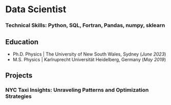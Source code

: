 # Data Scientist

### Technical Skills: Python, SQL, Fortran, Pandas, numpy, sklearn

## Education
- Ph.D. Physics | The University of New South Wales, Sydney (_June 2023_)
- M.S. Physics | Karlruprecht Universität Heidelberg, Germany (_May 2019_)

## Projects
### NYC Taxi Insights: Unraveling Patterns and Optimization Strategies
<div style="display: flex; align-items: center; gap: 15px;">
  <html lang="en">
  <head>
      <meta charset="UTF-8">
      <meta name="viewport" content="width=device-width, initial-scale=1.0">
      <style>
          .image-container {
              position: relative;
              display: inline-block;
          }
  
          .image-container img {
              display: block;
              width: 100%;
              height: auto;
              filter: blur(0);
              transition: filter 0.3s ease-in-out;
          }
  
          .image-container:hover img {
              filter: blur(5px);
          }
  
          .overlay-text {
              position: absolute;
              top: 50%;
              left: 50%;
              transform: translate(-50%, -50%);
              color: black;
              font-size: 20px;
              font-weight: bold;
              text-align: center;
              opacity: 0;
              transition: opacity 0.3s ease-in-out;
          }
  
          .image-container:hover .overlay-text {
              opacity: 1;
          }
      </style>
  </head>
  <body>
  
  <!-- Your Markdown content goes here -->
  
  <!-- Example: Embedding an image with blur effect and overlay text -->
  <a href="https://jcwons.github.io/github-blogs/2023/11/15/NYC-Taxi-Insights-Unraveling-Patterns-and-Optimization-Strategies.html" target="_blank" rel="noopener noreferrer" class="image-container">
      <img src="/files/img/average_wait_location_top.png" alt="Image Description">
      <div class="overlay-text"> For more details on the project <u>click here</u> . </div>
  </a>
  
  </body>
  </html>  
  <p>
    <strong> Objective: </strong> Maximise the revenue for a taxi company operating in NYC. <br>
    <strong> Results: </strong> By minimising the wait time of drivers through smart routing after the dropoff, the revenue per driver can be increased leading to a revenue increase of 20% for the company.</p>
</div>
<p style="margin-top: -25px;">
<strong>Techniques:</strong> Using the extremely large data set with timestamps and geospatial data, I identified busy areas via clustering and engineered the most important feature of wait time. The fare is predicted using XGBoost.
</p>

### NYC Taxi Insights Unraveling Patterns and Optimization Strategies

**Objective**: Maximise revenue for a taxi company in NYC.

**Results:** By minimising the wait time of drivers through smart routing after the dropoff, the revenue per driver can be increased on average by 20%. Leading to a revenue increase of 20% for the company.

**Techniques:** Using the extremely large data set with timestamps and geospatial data, I identified busy areas via clustering and engineered the most important feature of wait time. The fare is predicted using XGBoost.

*Tools*
<html lang="en">
<head>
    <meta charset="UTF-8">
    <meta name="viewport" content="width=320, initial-scale=1.0">
    <style>
        .image-container {
            position: relative;
            display: inline-block;
        }

        .image-container img {
            display: block;
            width: 100%;
            max-width: 100px;
            height: auto;
            filter: blur(0);
            transition: filter 0.3s ease-in-out;
        }

        .image-container:hover img {
            filter: blur(5px);
        }

        .overlay-text {
            position: absolute;
            top: 50%;
            left: 50%;
            transform: translate(-50%, -50%);
            color: black;
            font-size: 20px;
            font-weight: bold;
            text-align: center;
            opacity: 0;
            transition: opacity 0.3s ease-in-out;
        }

        .image-container:hover .overlay-text {
            opacity: 1;
        }
    </style>
</head>
<body>

<!-- Your Markdown content goes here -->

<!-- Example: Embedding an image with blur effect and overlay text -->
<a href="https://jcwons.github.io/github-blogs/2023/11/15/NYC-Taxi-Insights-Unraveling-Patterns-and-Optimization-Strategies.html" target="_blank" rel="noopener noreferrer" class="image-container">
    <img src="/files/img/average_wait_location_top.png" alt="Image Description">
    <div class="overlay-text"> Click here for more details on the project. </div>
</a>

</body>
</html>


### **Time Series Forecast for Store Sales**
I used **sales data from a store to forecast future sales** using previous data and metadata. I used A/B testing to determine whether holidays and natural disasters affected store sales. Then I compared SARIMA and XGBoost models to forecast the sales, where XGBoost performed the best results. **Future sale numbers were predicted with an 85% accuracy including seasonal trends**.  ([GitHub Repo]([https://github.com/jcwons/BayOp](https://github.com/jcwons/TimeSeriesForecast/))).

*Tools: Python, Pandas, Matplotlib, shapiro, SARIMA, XGBoost*

<img src="./files/img/TS_Forecast.png" width="520" />

### **Surf Myths and Car Park Chatter**
I only picked up surfing as a hobby recently, so I don't have the experience to know if what the more experienced surfer is true or just a myth. For this project, I **gathered wind, weather and wave data** to test various surfing concepts that you might hear in the car park or at the beach. This project involved web crawling and scraping for data followed by extensive data exploration, feature engineering and visualization. I found that **winter months are significantly better for surfing than summer months due to more favourable wind directions.** You can find all the details [here](https://github.com/jcwons/SurfMyths-vs-Data).

*Tools: Python, Pandas, Numpy, Matplotlib* 

<img src="./files/img/Summer_vs_Winter.png" width="220"/> <img src="./files/img/Windrose.png" width="220" />

### **Bayesian Optimisiation for Likelihood Sampling of Cosmological Data**
In this project, I changed the Markov Chain Monte Carlo (MCMC) Sampler of the current state-of-the-art likelihood sampler in cosmology to Bayesian Optimisation. This allows for sampling complicated likelihood functions that have multiple local maxima. With the MCMC sampling method, the analysis was very cumbersome and took several weeks to complete. **The new algorithm reduced the runtime down to hours and improved the accuracy by 20%**. The project was published in a top-tier journal ([Publication](https://iopscience.iop.org/article/10.1088/1475-7516/2022/03/036) & [GitHub Repo](https://github.com/jcwons/BayOp)).

*Tools: Bayesian Optimisation, Gaussian Progress Regression, High Performance Computing, Bayesian Statistics, Fortran, Python, Bash, git*

### **Fisher Forecast for upcoming Cosmological Data**
I designed a Python program to forecast constraints for upcoming surveys. The computational expenses for this project were really high requiring several optimisation methods and parallelisation of the code on a high-performance computation cluster. I was able to reduce the computational expenses drastically by finding a statistical relation allowing me to approximate the most time-consuming step. Besides the programming, this medium-sized collaboration required me to liaise with several stakeholders across different continents. The project was published in a top-tier journal ([Publication](https://journals.aps.org/prd/abstract/10.1103/PhysRevD.108.L021305) & [Github Repo](https://github.com/jcwons/ksw_estimator)).

*Tools: Fisher Forecast, High Performance Computing, Parallelisation, Optimisation, Advanced Statistics, Python, Cython, MPI4Py*

### **Stacked Regression for Housing Price Prediction**
In this project, I used US housing data to predict housing prices. I started with an extensive Explorative Data Analysis where I identified the important features, cleaned the data and created new more significant features from existing features. For the modelling, I used two different approaches Tensorflow decision trees and stacking regression models (GradientBoostingRegression, XGBR Regressor, LGBM Regressor, Lasso, Enet, Kernel Ridge Regressor). **I achieved a root-mean-square error of 0.07**. ([notebook](https://github.com/jcwons/HousePrice_Regression/blob/main/eda-stacking-and-tensorflow-decision-trees.ipynb))

*Tools: Python, Tensorflow, Matplotlib, Stacked Regression, Data Exploration, Data Visualisation, Lasso, XGBR, LGBM*

### **Power BI Dashboard for E-Commerce Sales**
In this project, I used public data on **sales from a US E-Commerce Company**. After cleaning the data, I prepared a dashboard to present the data using Power BI. The dashboard shows **YTD data using interactive filters and slicers**. Different charts, tables and maps are used to highlight important features. The project can be found ([here](https://github.com/jcwons/PowerBI_ECommerce)).

*Tools: PowerBI, SQL, Data Cleaning*

<img src="./files/img/Dashboard_Ecommerce.png" width="320" />



